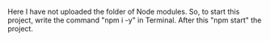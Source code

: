 Here I have not uploaded the folder of Node modules. So, to start this project, write the command "npm i -y" in Terminal. After this "npm start" the project.
